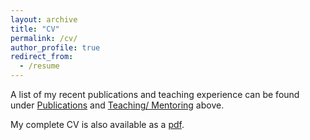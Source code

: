 ```yaml
---
layout: archive
title: "CV"
permalink: /cv/
author_profile: true
redirect_from:
  - /resume
---
```


A list of my recent publications and teaching experience can be found under [Publications](/publications) and [Teaching/ Mentoring](/teaching) above.

My complete CV is also available as a [pdf](files/ceevee.pdf "cv").
